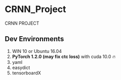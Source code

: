# CRNN_Project
CRNN PROJECT
## Dev Environments
1. WIN 10 or Ubuntu 16.04
2. **PyTorch 1.2.0 (may fix ctc loss)** with cuda 10.0 🔥
3. yaml
4. easydict
5. tensorboardX
